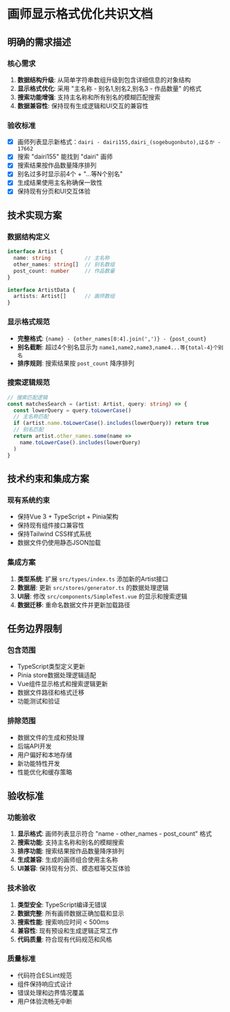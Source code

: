 # 画师显示格式优化共识文档

## 明确的需求描述

### 核心需求
1. **数据结构升级**: 从简单字符串数组升级到包含详细信息的对象结构
2. **显示格式优化**: 采用 "主名称 - 别名1,别名2,别名3 - 作品数量" 的格式
3. **搜索功能增强**: 支持主名称和所有别名的模糊匹配搜索
4. **数据兼容性**: 保持现有生成逻辑和UI交互的兼容性

### 验收标准
- [x] 画师列表显示新格式：`dairi - dairi155,dairi_(sogebugonbuto),はるか - 17662`
- [x] 搜索 "dairi155" 能找到 "dairi" 画师
- [x] 搜索结果按作品数量降序排列
- [x] 别名过多时显示前4个 + "...等N个别名"
- [x] 生成结果使用主名称确保一致性
- [x] 保持现有分页和UI交互体验

## 技术实现方案

### 数据结构定义
```typescript
interface Artist {
  name: string           // 主名称
  other_names: string[]  // 别名数组
  post_count: number     // 作品数量
}

interface ArtistData {
  artists: Artist[]      // 画师数组
}
```

### 显示格式规范
- **完整格式**: `{name} - {other_names[0:4].join(',')} - {post_count}`
- **别名截断**: 超过4个别名显示为 `name1,name2,name3,name4...等{total-4}个别名`
- **排序规则**: 搜索结果按 `post_count` 降序排列

### 搜索逻辑规范
```typescript
// 搜索匹配逻辑
const matchesSearch = (artist: Artist, query: string) => {
  const lowerQuery = query.toLowerCase()
  // 主名称匹配
  if (artist.name.toLowerCase().includes(lowerQuery)) return true
  // 别名匹配
  return artist.other_names.some(name => 
    name.toLowerCase().includes(lowerQuery)
  )
}
```

## 技术约束和集成方案

### 现有系统约束
- 保持Vue 3 + TypeScript + Pinia架构
- 保持现有组件接口兼容性
- 保持Tailwind CSS样式系统
- 数据文件仍使用静态JSON加载

### 集成方案
1. **类型系统**: 扩展 `src/types/index.ts` 添加新的Artist接口
2. **数据层**: 更新 `src/stores/generator.ts` 的数据处理逻辑
3. **UI层**: 修改 `src/components/SimpleTest.vue` 的显示和搜索逻辑
4. **数据迁移**: 重命名数据文件并更新加载路径

## 任务边界限制

### 包含范围
- TypeScript类型定义更新
- Pinia store数据处理逻辑适配
- Vue组件显示格式和搜索逻辑更新
- 数据文件路径和格式迁移
- 功能测试和验证

### 排除范围
- 数据文件的生成和预处理
- 后端API开发
- 用户偏好和本地存储
- 新功能特性开发
- 性能优化和缓存策略

## 验收标准

### 功能验收
1. **显示格式**: 画师列表显示符合 "name - other_names - post_count" 格式
2. **搜索功能**: 支持主名称和别名的模糊搜索
3. **排序功能**: 搜索结果按作品数量降序排列
4. **生成兼容**: 生成的画师组合使用主名称
5. **UI兼容**: 保持现有分页、模态框等交互体验

### 技术验收
1. **类型安全**: TypeScript编译无错误
2. **数据完整**: 所有画师数据正确加载和显示
3. **搜索性能**: 搜索响应时间 < 500ms
4. **兼容性**: 现有预设和生成逻辑正常工作
5. **代码质量**: 符合现有代码规范和风格

### 质量标准
- 代码符合ESLint规范
- 组件保持响应式设计
- 错误处理和边界情况覆盖
- 用户体验流畅无中断
